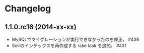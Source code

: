 # Changelog

## 1.1.0.rc16 (2014-xx-xx)

- MySQLでマイグレーションが実行できなかったのを修正。 #438
- Solrのインデックスを再作成する rake task を追加。 #431

